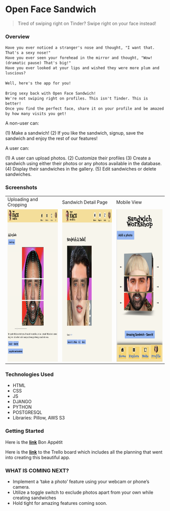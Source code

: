 
# Open Face Sandwich

> Tired of swiping right on Tinder? Swipe right on your face instead!


### Overview 

```
Have you ever noticed a stranger's nose and thought, "I want that. That's a sexy nose!"
Have you ever seen your forehead in the mirror and thought, "Wow! (dramatic pause) That's big!"
Have you ever looked at your lips and wished they were more plum and luscious?

Well, here's the app for you!

Bring sexy back with Open Face Sandwich!
We're not swiping right on profiles. This isn't Tinder. This is better!
Once you find the perfect face, share it on your profile and be amazed by how many visits you get!

```



A non-user can:

(1) Make a sandwich!
(2) If you like the sandwich, signup, save the sandwich and enjoy the rest of our features!

A user can: 

(1) A user can upload photos.
(2) Customize their profiles
(3) Create a sandwich using either their photos or any photos available in the database.
(4) Display their sandwiches in the gallery.
(5) Edit sandwiches or delete sandwiches.



### Screenshots

<table>
  <tr>
    <td>Uploading and Cropping</td>
     <td>Sandwich Detail Page</td>
     <td>Mobile View</td>
  </tr>
  <tr>
    <td><img src="ss/cropping.png" width=270 height=480></td>
    <td><img src="ss/detail.png" width=270 height=480></td>
    <td><img src="ss/sandwich.png" width=270 height=480></td>
  </tr>
 </table>

### Technologies Used

- HTML 
- CSS
- JS 
- DJANGO
- PYTHON
- POSTGRESQL
- Libraries: Pillow, AWS S3

### Getting Started 

Here is the **<a href="https://open-face-sandwich.herokuapp.com/">link</a>** Bon Appétit

Here is the **<a href="https://trello.com/b/5dwWOlXj/open-face">link</a>**  to the Trello board which includes all the planning that went into creating this beautiful app. 


### WHAT IS COMING NEXT?
- Implement a ‘take a photo’ feature using your webcam or phone’s camera.
- Utilize a toggle switch to exclude photos apart from your own while creating sandwiches
- Hold tight for amazing features coming soon. 

